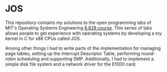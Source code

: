 JOS
===
This repository contains my solutions to the open programming labs of MIT's Operating Systems Engineering [6.828 course](https://pdos.csail.mit.edu/6.828/2017/overview.html). This series of labs allows people to get experience with operating systems by developing a toy kernel in C for x86 CPUs called JOS.

Among other things I had to write parts of the implementation for managing page tables, setting up the Interrupt Descriptor Table, performing round-robin scheduling and supporting SMP. Additionally, I had to implement a simple disk file system and a network driver for the E1000 card.
